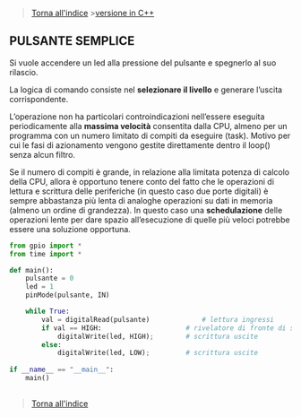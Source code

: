 

>[Torna all'indice](indexpulsanti.md)   >[versione in C++](pulsantememoryless.md)
## **PULSANTE SEMPLICE**

Si vuole accendere un led alla pressione del pulsante e spegnerlo al suo rilascio.

La logica di comando consiste nel **selezionare il livello** e generare l’uscita corrispondente.

L’operazione non ha particolari controindicazioni nell’essere eseguita periodicamente alla **massima velocità** consentita dalla CPU, almeno per un programma con un numero limitato di compiti da eseguire (task). Motivo per cui le fasi di azionamento vengono gestite direttamente dentro il loop() senza alcun filtro.

Se il numero di compiti è grande, in relazione alla limitata potenza di calcolo della CPU, allora è opportuno tenere conto del fatto che le operazioni di lettura e scrittura delle periferiche (in questo caso due porte digitali) è sempre abbastanza più lenta di analoghe operazioni su dati in memoria (almeno un ordine di grandezza). In questo caso una **schedulazione** delle operazioni lente per dare spazio all’esecuzione di quelle più veloci potrebbe essere una soluzione opportuna.
```Python	
from gpio import *
from time import *

def main():
	pulsante = 0
	led = 1
	pinMode(pulsante, IN)

	while True:
		val = digitalRead(pulsante)    			# lettura ingressi
		if val == HIGH:      				# rivelatore di fronte di salita
			digitalWrite(led, HIGH);   		# scrittura uscite
		else:
			digitalWrite(led, LOW);  		# scrittura uscite
			
if __name__ == "__main__":
	main()
	
```
>[Torna all'indice](indexpulsanti.md)
<!--stackedit_data:
eyJoaXN0b3J5IjpbLTEzMzI0MzE3MDldfQ==
-->
